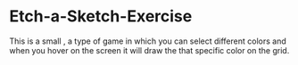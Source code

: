 # Etch-a-Sketch-Exercise
This is a small , a type of game in which you can select different colors and when you hover on the screen it will draw the that specific color on the grid.
